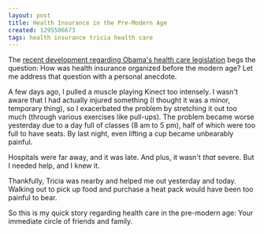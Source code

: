 ```yaml
---
layout: post
title: Health Insurance in the Pre-Modern Age
created: 1295506673
tags: health insurance tricia health care
---
```

The [recent development regarding Obama's health care legislation](http://www.guardian.co.uk/world/2011/jan/20/republicans-repeal-healthcare-reforms-vote) begs the question: How was health insurance organized before the modern age? Let me address that question with a personal anecdote.

A few days ago, I pulled a muscle playing Kinect too intensely. I wasn't aware that I had actually injured something (I thought it was a minor, temporary thing), so I exacerbated the problem by stretching it out too much (through various exercises like pull-ups). The problem became worse yesterday due to a day full of classes (8 am to 5 pm), half of which were too full to have seats. By last night, even lifting a cup became unbearably painful.

Hospitals were far away, and it was late. And plus, it wasn't *that* severe. But I needed help, and I knew it.

Thankfully, Tricia was nearby and helped me out yesterday and today. Walking out to pick up food and purchase a heat pack would have been too painful to bear.

So this is my quick story regarding health care in the pre-modern age: Your immediate circle of friends and family.
